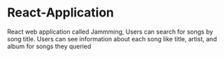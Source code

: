 # React-Application
React web application called Jammming, Users can search for songs by song title. Users can see information about each song like title, artist, and album for songs they queried
